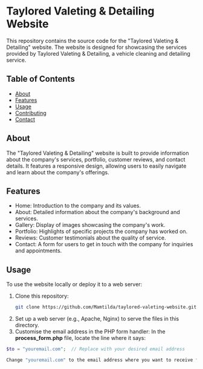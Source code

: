 # Taylored Valeting & Detailing Website

This repository contains the source code for the "Taylored Valeting & Detailing" website. The website is designed for showcasing the services provided by Taylored Valeting & Detailing, a vehicle cleaning and detailing service.

## Table of Contents
- [About](#about)
- [Features](#features)
- [Usage](#usage)
- [Contributing](#contributing)
- [Contact](#contact)

## About
The "Taylored Valeting & Detailing" website is built to provide information about the company's services, portfolio, customer reviews, and contact details. It features a responsive design, allowing users to easily navigate and learn about the company's offerings.

## Features
- Home: Introduction to the company and its values.
- About: Detailed information about the company's background and services.
- Gallery: Display of images showcasing the company's work.
- Portfolio: Highlights of specific projects the company has worked on.
- Reviews: Customer testimonials about the quality of service.
- Contact: A form for users to get in touch with the company for inquiries and appointments.

## Usage
To use the website locally or deploy it to a web server:

1. Clone this repository:
   ```sh
   git clone https://github.com/Mamtilda/taylored-valeting-website.git
2. Set up a web server (e.g., Apache, Nginx) to serve the files in this directory.
3. Customise the email address in the PHP form handler:
In the **process_form.php** file, locate the line where it says:
```php
$to = "youremail.com";  // Replace with your desired email address

Change "youremail.com" to the email address where you want to receive form submissions.









